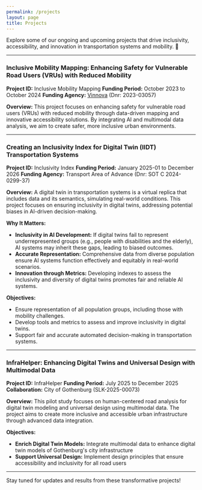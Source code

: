 ```yaml
---
permalink: /projects
layout: page
title: Projects
---
```


Explore some of our ongoing and upcoming projects that drive inclusivity, accessibility, and innovation in transportation systems and mobility. 🚀

---

### Inclusive Mobility Mapping: Enhancing Safety for Vulnerable Road Users (VRUs) with Reduced Mobility
**Project ID:** Inclusive Mobility Mapping
**Funding Period:** October 2023 to October 2024
**Funding Agency:** [Vinnova](https://www.vinnova.se/en/p/inclusive-mobility-mapping-enhancing-safety-for-vulnerable-road-users-vrus-with-reduced-mobility/) (Dnr: 2023-03057)

**Overview:**
This project focuses on enhancing safety for vulnerable road users (VRUs) with reduced mobility through data-driven mapping and innovative accessibility solutions. By integrating AI and multimodal data analysis, we aim to create safer, more inclusive urban environments.

---

### Creating an Inclusivity Index for Digital Twin (IIDT) Transportation Systems
**Project ID:** Inclusivity Index
**Funding Period:** January 2025-01 to December 2026
**Funding Agency:** Transport Area of Advance (Dnr: SOT C 2024-0299-37)

**Overview:**
A digital twin in transportation systems is a virtual replica that includes data and its semantics, simulating real-world conditions. This project focuses on ensuring inclusivity in digital twins, addressing potential biases in AI-driven decision-making.

**Why It Matters:** 
- **Inclusivity in AI Development:** If digital twins fail to represent underrepresented groups (e.g., people with disabilities and the elderly), AI systems may inherit these gaps, leading to biased outcomes.
- **Accurate Representation:** Comprehensive data from diverse population ensure AI systems function effectively and equitably in real-world scenarios.
- **Innovation through Metrics:** Developing indexes to assess the inclusivity and diversity of digital twins promotes fair and reliable AI systems.

**Objectives:**
- Ensure representation of all population groups, including those with mobility challenges.
- Develop tools and metrics to assess and improve inclusivity in digital twins.
- Support fair and accurate automated decision-making in transportation systems.

---

### InfraHelper: Enhancing Digital Twins and Universal Design with Multimodal Data
**Project ID:** InfraHelper
**Funding Period:** July 2025 to December 2025
**Collaboration:** City of Gothenburg (SLK-2025-00073)

**Overview:**
This pilot study focuses on human-centered road analysis for digital twin modeling and universal design using multimodal data. The project aims to create more inclusive and accessible urban infrastructure through advanced data integration.

**Objectives:**
- **Enrich Digital Twin Models:** Integrate multimodal data to enhance digital twin models of Gothenburg's city infrastructure
- **Support Universal Design:** Implement design principles that ensure accessibility and inclusivity for all road users


---

Stay tuned for updates and results from these transformative projects!
